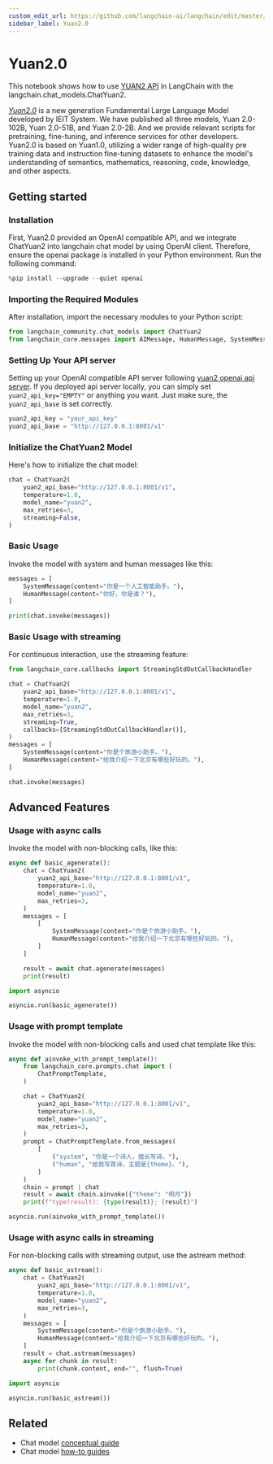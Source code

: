 ```yaml
---
custom_edit_url: https://github.com/langchain-ai/langchain/edit/master/docs/docs/integrations/chat/yuan2.ipynb
sidebar_label: Yuan2.0
---
```

# Yuan2.0

This notebook shows how to use [YUAN2 API](https://github.com/IEIT-Yuan/Yuan-2.0/blob/main/docs/inference_server.md) in LangChain with the langchain.chat_models.ChatYuan2.

[*Yuan2.0*](https://github.com/IEIT-Yuan/Yuan-2.0/blob/main/README-EN.md) is a new generation Fundamental Large Language Model developed by IEIT System. We have published all three models, Yuan 2.0-102B, Yuan 2.0-51B, and Yuan 2.0-2B. And we provide relevant scripts for pretraining, fine-tuning, and inference services for other developers. Yuan2.0 is based on Yuan1.0, utilizing a wider range of high-quality pre training data and instruction fine-tuning datasets to enhance the model's understanding of semantics, mathematics, reasoning, code, knowledge, and other aspects.

## Getting started
### Installation
First, Yuan2.0 provided an OpenAI compatible API, and we integrate ChatYuan2 into langchain chat model by using OpenAI client.
Therefore, ensure the openai package is installed in your Python environment. Run the following command:


```python
%pip install --upgrade --quiet openai
```

### Importing the Required Modules
After installation, import the necessary modules to your Python script:


```python
from langchain_community.chat_models import ChatYuan2
from langchain_core.messages import AIMessage, HumanMessage, SystemMessage
```

### Setting Up Your API server
Setting up your OpenAI compatible API server following [yuan2 openai api server](https://github.com/IEIT-Yuan/Yuan-2.0/blob/main/docs/Yuan2_fastchat.md).
If you deployed api server locally, you can simply set `yuan2_api_key="EMPTY"` or anything you want.
Just make sure, the `yuan2_api_base` is set correctly.


```python
yuan2_api_key = "your_api_key"
yuan2_api_base = "http://127.0.0.1:8001/v1"
```

### Initialize the ChatYuan2 Model
Here's how to initialize the chat model:


```python
chat = ChatYuan2(
    yuan2_api_base="http://127.0.0.1:8001/v1",
    temperature=1.0,
    model_name="yuan2",
    max_retries=3,
    streaming=False,
)
```

### Basic Usage
Invoke the model with system and human messages like this:


```python
messages = [
    SystemMessage(content="你是一个人工智能助手。"),
    HumanMessage(content="你好，你是谁？"),
]
```


```python
print(chat.invoke(messages))
```

### Basic Usage with streaming
For continuous interaction, use the streaming feature:


```python
from langchain_core.callbacks import StreamingStdOutCallbackHandler

chat = ChatYuan2(
    yuan2_api_base="http://127.0.0.1:8001/v1",
    temperature=1.0,
    model_name="yuan2",
    max_retries=3,
    streaming=True,
    callbacks=[StreamingStdOutCallbackHandler()],
)
messages = [
    SystemMessage(content="你是个旅游小助手。"),
    HumanMessage(content="给我介绍一下北京有哪些好玩的。"),
]
```


```python
chat.invoke(messages)
```

## Advanced Features
### Usage with async calls

Invoke the model with non-blocking calls, like this:


```python
async def basic_agenerate():
    chat = ChatYuan2(
        yuan2_api_base="http://127.0.0.1:8001/v1",
        temperature=1.0,
        model_name="yuan2",
        max_retries=3,
    )
    messages = [
        [
            SystemMessage(content="你是个旅游小助手。"),
            HumanMessage(content="给我介绍一下北京有哪些好玩的。"),
        ]
    ]

    result = await chat.agenerate(messages)
    print(result)
```


```python
import asyncio

asyncio.run(basic_agenerate())
```

### Usage with prompt template

Invoke the model with non-blocking calls and used chat template like this:


```python
async def ainvoke_with_prompt_template():
    from langchain_core.prompts.chat import (
        ChatPromptTemplate,
    )

    chat = ChatYuan2(
        yuan2_api_base="http://127.0.0.1:8001/v1",
        temperature=1.0,
        model_name="yuan2",
        max_retries=3,
    )
    prompt = ChatPromptTemplate.from_messages(
        [
            ("system", "你是一个诗人，擅长写诗。"),
            ("human", "给我写首诗，主题是{theme}。"),
        ]
    )
    chain = prompt | chat
    result = await chain.ainvoke({"theme": "明月"})
    print(f"type(result): {type(result)}; {result}")
```


```python
asyncio.run(ainvoke_with_prompt_template())
```

### Usage with async calls in streaming
For non-blocking calls with streaming output, use the astream method:


```python
async def basic_astream():
    chat = ChatYuan2(
        yuan2_api_base="http://127.0.0.1:8001/v1",
        temperature=1.0,
        model_name="yuan2",
        max_retries=3,
    )
    messages = [
        SystemMessage(content="你是个旅游小助手。"),
        HumanMessage(content="给我介绍一下北京有哪些好玩的。"),
    ]
    result = chat.astream(messages)
    async for chunk in result:
        print(chunk.content, end="", flush=True)
```


```python
import asyncio

asyncio.run(basic_astream())
```


## Related

- Chat model [conceptual guide](/docs/concepts/#chat-models)
- Chat model [how-to guides](/docs/how_to/#chat-models)
